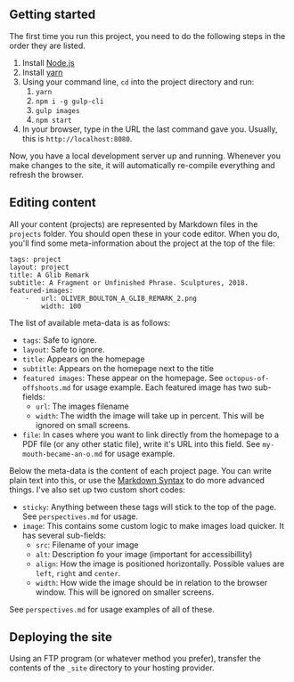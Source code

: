 ## Getting started

The first time you run this project, you need to do the following steps in the order they are listed. 

1. Install [Node.js](https://nodejs.org/en/)
2. Install [yarn](https://yarnpkg.com/lang/en/)
3. Using your command line, ```cd``` into the project directory and run:
    1. ```yarn```
    2. ```npm i -g gulp-cli```
    3. ```gulp images```
    4. ```npm start```
4. In your browser, type in the URL the last command gave you. Usually, this is ```http://localhost:8080```.

Now, you have a local development server up and running. Whenever you make changes to the site, it will automatically re-compile everything and refresh the browser.

## Editing content

All your content (projects) are represented by Markdown files in the ```projects``` folder. You should open these in your code editor. When you do, you'll find some meta-information about the project at the top of the file:

```
tags: project
layout: project
title: A Glib Remark
subtitle: A Fragment or Unfinished Phrase. Sculptures, 2018.
featured-images:
    -   url: OLIVER_BOULTON_A_GLIB_REMARK_2.png
        width: 100
```

The list of available meta-data is as follows:

- ```tags```: Safe to ignore. 
- ```layout```: Safe to ignore. 
- ```title```: Appears on the homepage 
- ```subtitle```: Appears on the homepage next to the title 
- ```featured images```: These appear on the homepage. See ```octopus-of-offshoots.md``` for usage example. Each featured image has two sub-fields:
    - ```url```: The images filename
    - ```width```: The width the image will take up in percent. This will be ignored on small screens.
- ```file```: In cases where you want to link directly from the homepage to a PDF file (or any other static file), write it's URL into this field. See ```my-mouth-became-an-o.md``` for usage example. 

Below the meta-data is the content of each project page. You can write plain text into this, or use the [Markdown Syntax](https://www.markdownguide.org/basic-syntax) to do more advanced things. I've also set up two custom short codes: 

- ```sticky```: Anything between these tags will stick to the top of the page. See ```perspectives.md``` for usage.
- ```image```: This contains some custom logic to make images load quicker. It has several sub-fields:
    - ```src```: Filename of your image
    - ```alt```: Description fo your image (important for accessibillity)
    - ```align```: How the image is positioned horizontally. Possible values are ```left```, ```right``` and ```center```.
    - ```width```: How wide the image should be in relation to the browser window. This will be ignored on smaller screens.

See ```perspectives.md``` for usage examples of all of these.

## Deploying the site

Using an FTP program (or whatever method you prefer), transfer the contents of the ```_site``` directory to your hosting provider.